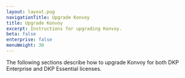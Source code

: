 ```yaml
---
layout: layout.pug
navigationTitle: Upgrade Konvoy
title: Upgrade Konvoy
excerpt: Instructions for upgrading Konvoy.
beta: false
enterprise: false
menuWeight: 30
---
```

The following sections describe how to upgrade Konvoy for both DKP Enterprise and DKP Essential licenses.
